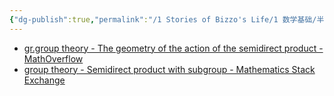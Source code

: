 ```yaml
---
{"dg-publish":true,"permalink":"/1 Stories of Bizzo's Life/1 数学基础/半直积/","tags":["李氏王国"]}
---
```


- [gr.group theory - The geometry of the action of the semidirect product - MathOverflow](https://mathoverflow.net/questions/352540/the-geometry-of-the-action-of-the-semidirect-product)
- [group theory - Semidirect product with subgroup - Mathematics Stack Exchange](https://math.stackexchange.com/questions/2205130/semidirect-product-with-subgroup)